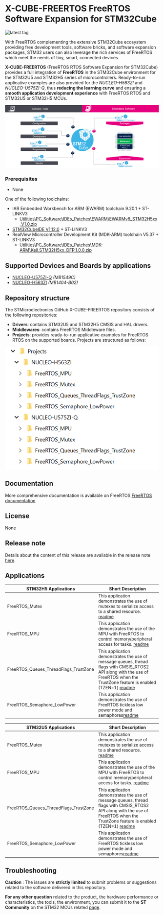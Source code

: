 ﻿# X-CUBE-FREERTOS FreeRTOS Software Expansion for STM32Cube

![latest tag](https://img.shields.io/github/v/tag/STMicroelectronics/x-cube-freertos.svg?color=brightgreen)

With FreeRTOS complementing the extensive STM32Cube ecosystem providing free development tools, software bricks, and software expansion packages, STM32 users can also leverage the rich services of FreeRTOS which meet the needs of tiny, smart, connected devices.

**X-CUBE-FREERTOS** (FreeRTOS RTOS Software Expansion for STM32Cube) provides a full integration of **FreeRTOS** in the STM32Cube environment for the STM32U5 and STM32H5 series of microcontrollers. Ready-to-run applicative examples are also provided for the *NUCLEO-H563ZI* and *NUCLEO-U575ZI-Q*, thus **reducing the learning curve** and ensuring a **smooth application development experience** with FreeRTOS RTOS and STM32U5 or STM32H5 MCUs.

![](_htmresc/OverviewFreeRTOS_in_STM32Cube.png)

### Prerequisites
- None

One of the following toolchains:

- IAR Embedded Workbench for ARM (EWARM) toolchain 9.20.1 + ST-LINKV3
  - [Utilities\PC_Software\IDEs_Patches\EWARM\EWARMv8_STM32H5xx_V1.0.zip](https://github.com/STMicroelectronics/STM32CubeH5/tree/main/Utilities/PC_Software/IDEs_Patches/EWARM)
- [STM32CubeIDE V1.12.0](https://www.st.com/en/development-tools/stm32cubeide.html)  + ST-LINKV3
- RealView Microcontroller Development Kit (MDK-ARM) toolchain V5.37 + ST-LINKV3
  - [Utilities\PC_Software\IDEs_Patches\MDK-ARM\Keil.STM32H5xx_DFP.1.0.0.zip](https://github.com/STMicroelectronics/STM32CubeH5/tree/main/Utilities/PC_Software/IDEs_Patches/MDK-ARM)

## Supported Devices and Boards by applications
- [NUCLEO-U575ZI-Q](https://www.st.com/en/evaluation-tools/nucleo-u575zi-q.html) *(MB1549C)*
- [NUCLEO-H563ZI](https://www.st.com/en/evaluation-tools/nucleo-h563zi.html) *(MB1404-B02)*

## Repository structure
The STMicroelectronics GitHub X-CUBE-FREERTOS repository consists of the following repositories:
- **Drivers**: contains STM32U5 and STM32H5 CMSIS and HAL drivers.
- **Middlewares**: contains FreeRTOS Middleware files.
- **Projects**: provides ready-to-run applicative examples for FreeRTOS RTOS on the supported boards. Projects are structured as follows:

![](_htmresc/FreeRTOS_Project_Structure.png)

## Documentation
More comprehensive documentation is available on FreeRTOS [FreeRTOS documentation](https://freertos.org/Documentation/RTOS_book.html).

## License
 None

## Release note

Details about the content of this release are available in the release note [here](https://htmlpreview.github.io/?https://github.com/STMicroelectronics/x-cube-freertos/blob/main/Release_Notes.html).

## Applications

| STM32H5 Applications                                |       Short Description      |
|---------------------------------------------------- |----------------------------------------------------------------|
| FreeRTOS_Mutex                                      | This application demonstrates the use of mutexes to serialize access to a shared resource. [readme](./Projects/NUCLEO-H563ZI/FreeRTOS_Mutex/README.md) |
| FreeRTOS_MPU                                        | This application demonstrates the use of the MPU with FreeRTOS to control memory/peripheral access for tasks. [readme](./Projects/NUCLEO-H563ZI/FreeRTOS_MPU/README.md) |
| FreeRTOS_Queues_ThreadFlags_TrustZone               | This application demonstrates the use of message queues, thread flags with CMSIS_RTOS2 API along with the use of FreeRTOS when the TrustZone feature is enabled (TZEN=1) [readme](./Projects/NUCLEO-H563ZI/FreeRTOS_Queues_ThreadFlags_TrustZone/README.md) |
| FreeRTOS_Semaphore_LowPower                         | This application demonstrates the use of FreeRTOS tickless low power mode and semaphores[readme](./Projects/NUCLEO-H563ZI/FreeRTOS_Semaphore_LowPower/README.md) |

| STM32U5 Applications                                |       Short Description      |
|---------------------------------------------------- |----------------------------------------------------------------|
| FreeRTOS_Mutex                                      | This application demonstrates the use of mutexes to serialize access to a shared resource. [readme](./Projects/NUCLEO-U575ZI-Q/FreeRTOS_Mutex/README.md) |
| FreeRTOS_MPU                                        | This application demonstrates the use of the MPU with FreeRTOS to control memory/peripheral access for tasks. [readme](./Projects/NUCLEO-U575ZI-Q/FreeRTOS_MPU/README.md) |
| FreeRTOS_Queues_ThreadFlags_TrustZone               | This application demonstrates the use of message queues, thread flags with CMSIS_RTOS2 API along with the use of FreeRTOS when the TrustZone feature is enabled (TZEN=1) [readme](./Projects/NUCLEO-U575ZI-Q/FreeRTOS_Queues_ThreadFlags_TrustZone/README.md) |
| FreeRTOS_Semaphore_LowPower                         | This application demonstrates the use of FreeRTOS tickless low power mode and semaphores[readme](./Projects/NUCLEO-U575ZI-Q/FreeRTOS_Semaphore_LowPower/README.md) |

## Troubleshooting
**Caution**  : The issues are  **strictly limited**  to submit problems or suggestions related to the software delivered in this repository.

**For any other question**  related to the product, the hardware performance or characteristics, the tools, the environment, you can submit it to the  **ST Community**  on the STM32 MCUs related  [page](https://community.st.com/s/topic/0TO0X000000BSqSWAW/stm32-mcus).

